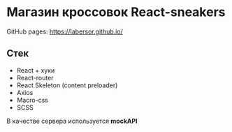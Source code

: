 # Магазин кроссовок React-sneakers

GitHub pages: https://labersor.github.io/

## Стек
* React + хуки
* React-router
* React Skeleton (content preloader)
* Axios 
* Macro-css
* SCSS


В качестве сервера используется **mockAPI**

